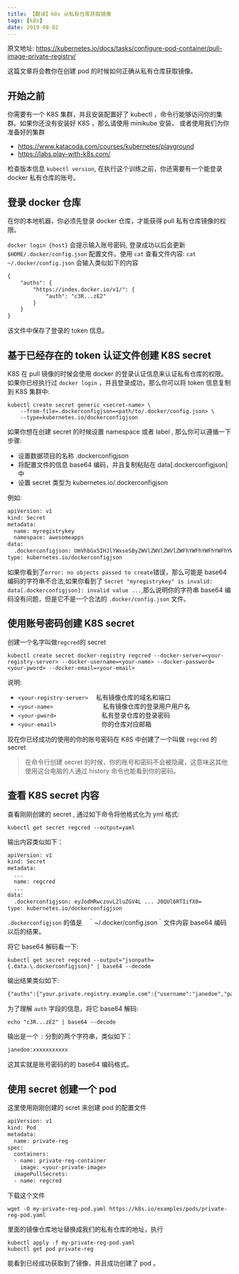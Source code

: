 ```yaml
---
title: 【翻译】k8s 从私有仓库获取镜像
tags: [k8s]
date: 2019-08-02
---
```

原文地址: https://kubernetes.io/docs/tasks/configure-pod-container/pull-image-private-registry/

这篇文章将会教你在创建 pod 的时候如何正确从私有仓库获取镜像。

## 开始之前
你需要有一个 K8S 集群，并且安装配置好了 kubectl ，命令行能够访问你的集群。如果你还没有安装好 K8S ，那么请使用 minikube 安装， 或者使用我们为你准备好的集群
* https://www.katacoda.com/courses/kubernetes/playground
* https://labs.play-with-k8s.com/

检查版本信息 `kubectl version`, 在执行这个训练之前，你还需要有一个能登录 docker 私有仓库的账号。

## 登录 docker 仓库
在你的本地机器，你必须先登录 docker 仓库，才能获得 pull 私有仓库镜像的权限。

`docker login {host}` 会提示输入账号密码, 登录成功以后会更新 `$HOME/.docker/config.json` 配置文件。使用 `cat` 查看文件内容:
`cat  ~/.docker/config.json`
会输入类似如下的内容
```txt
{
    "auths": {
        "https://index.docker.io/v1/": {
            "auth": "c3R...zE2"
        }
    }
}
```
该文件中保存了登录的 token 信息。

## 基于已经存在的 token 认证文件创建 K8S secret
K8S 在 pull 镜像的时候会使用 docker 的登录认证信息来认证私有仓库的权限。如果你已经执行过 `docker login` ，并且登录成功，那么你可以将 token 信息复制到 K8S 集群中:
```shell
kubectl create secret generic <secret-name> \
    --from-file=.dockerconfigjson=<path/to/.docker/config.json> \
    --type=kubernetes.io/dockerconfigjson
```
如果你想在创建 secret 的时候设置 namespace 或者 label , 那么你可以遵循一下步骤:
* 设置数据项目的名称 .dockerconfigjson
* 将配置文件的信息 base64 编码，并且复制粘贴在 data[.dockerconfigjson]中
* 设置 secret 类型为 kubernetes.io/.dockerconfigjson

例如:
```txt
apiVersion: v1
kind: Secret
metadata:
  name: myregistrykey
  namespace: awesomeapps
data:
  .dockerconfigjson: UmVhbGx5IHJlYWxseSByZWVlZWVlZWVlZWFhYWFhYWFhYWFhYWFhYWFhYWFhYWFhYWFhYWxsbGxsbGxsbGxsbGxsbGxsbGxsbGxsbGxsbGxsbGx5eXl5eXl5eXl5eXl5eXl5eXl5eSBsbGxsbGxsbGxsbGxsbG9vb29vb29vb29vb29vb29vb29vb29vb29vb25ubm5ubm5ubm5ubm5ubm5ubm5ubm5ubmdnZ2dnZ2dnZ2dnZ2dnZ2dnZ2cgYXV0aCBrZXlzCg==
type: kubernetes.io/dockerconfigjson
```
如果你看到了`error: no objects passed to create`错误，那么可能是 base64 编码的字符串不合法,如果你看到了 `Secret "myregistrykey" is invalid: data[.dockerconfigjson]: invalid value ...`,那么说明你的字符串 base64 编码没有问题，但是它不是一个合法的 `.docker/config.json` 文件。

## 使用账号密码创建 K8S secret
创建一个名字叫做`regcred`的 secret
```shell
kubectl create secret docker-registry regcred --docker-server=<your-registry-server> --docker-username=<your-name> --docker-password=<your-pword> --docker-email=<your-email>
```
说明:
* `<your-registry-server>` 　私有镜像仓库的域名和端口
* `<your-name>`　　　　　　　　私有镜像仓库的登录用户用户名
* `<your-pword>` 　　　　　　　私有登录仓库的登录密码
* `<your-email>` 　　　　　　　你的仓库对应邮箱

现在你已经成功的使用的你的账号密码在 K8S 中创建了一个叫做 `regcred` 的 secret
> 在命令行创建 secret 的时候，你的账号和密码不会被隐藏，这意味这其他使用这台电脑的人通过 history  命令也能看到你的密码。

## 查看 K8S secret 内容
查看刚刚创建的 secret , 通过如下命令将他格式化为 yml 格式:
```shell
kubectl get secret regcred --output=yaml
```
输出内容类似如下：
```txt
apiVersion: v1
kind: Secret
metadata:
  ...
  name: regcred
  ...
data:
  .dockerconfigjson: eyJodHRwczovL2luZGV4L ... J0QUl6RTIifX0=
type: kubernetes.io/dockerconfigjson
```
`.dockerconfigjson` 的值是　｀~/.docker/config.json｀文件内容 base64 编码以后的结果。

将它 base64 解码看一下:
```shell
kubectl get secret regcred --output="jsonpath={.data.\.dockerconfigjson}" | base64 --decode
```
输出结果类似如下:
```txt
{"auths":{"your.private.registry.example.com":{"username":"janedoe","password":"xxxxxxxxxxx","email":"jdoe@example.com","auth":"c3R...zE2"}}}
```
为了理解 `auth` 字段的信息，将它 base64 解码:
```shell
echo "c3R...zE2" | base64 --decode
```
输出是一个 `:` 分割的两个字符串，类似如下：
```txt
janedoe:xxxxxxxxxxx
```
这其实就是账号密码的的 base64 编码格式。

## 使用 secret 创建一个 pod 
这里使用刚刚创建的 scret 来创建 pod 的配置文件
```txt
apiVersion: v1
kind: Pod
metadata:
  name: private-reg
spec:
  containers:
  - name: private-reg-container
    image: <your-private-image>
  imagePullSecrets:
  - name: regcred
```
下载这个文件
```shell
wget -O my-private-reg-pod.yaml https://k8s.io/examples/pods/private-reg-pod.yaml
```
里面的镜像仓库地址替换成我们的私有仓库的地址，执行
```shell
kubectl apply -f my-private-reg-pod.yaml
kubectl get pod private-reg
```
能看到已经成功获取到了镜像，并且成功创建了 pod 。
